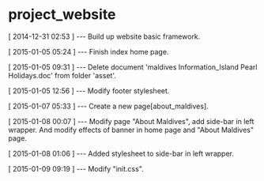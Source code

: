 project_website
===============

[ 2014-12-31 02:53 ] --- Build up website basic framework.

[ 2015-01-05 05:24 ] --- Finish index home page.

[ 2015-01-05 09:31 ] --- Delete document 'maldives Information_Island Pearl Holidays.doc' from folder 'asset'.

[ 2015-01-05 12:56 ] --- Modify footer stylesheet.

[ 2015-01-07 05:33 ] --- Create a new page[about_maldives].

[ 2015-01-08 00:07 ] --- Modify page "About Maldives", add side-bar in left wrapper. And modify effects of banner in home page and "About Maldives" page.

[ 2015-01-08 01:06 ] --- Added stylesheet to side-bar in left wrapper.

[ 2015-01-09 09:19 ] --- Modify "init.css".
